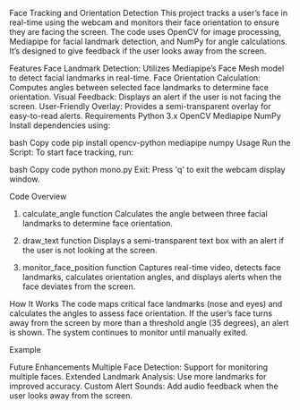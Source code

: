 Face Tracking and Orientation Detection
This project tracks a user’s face in real-time using the webcam and monitors their face orientation to ensure they are facing the screen. The code uses OpenCV for image processing, Mediapipe for facial landmark detection, and NumPy for angle calculations. It’s designed to give feedback if the user looks away from the screen.

Features
Face Landmark Detection: Utilizes Mediapipe’s Face Mesh model to detect facial landmarks in real-time.
Face Orientation Calculation: Computes angles between selected face landmarks to determine face orientation.
Visual Feedback: Displays an alert if the user is not facing the screen.
User-Friendly Overlay: Provides a semi-transparent overlay for easy-to-read alerts.
Requirements
Python 3.x
OpenCV
Mediapipe
NumPy
Install dependencies using:

bash
Copy code
pip install opencv-python mediapipe numpy
Usage
Run the Script: To start face tracking, run:

bash
Copy code
python mono.py
Exit: Press 'q' to exit the webcam display window.

Code Overview
1. calculate_angle function
Calculates the angle between three facial landmarks to determine face orientation.

2. draw_text function
Displays a semi-transparent text box with an alert if the user is not looking at the screen.

3. monitor_face_position function
Captures real-time video, detects face landmarks, calculates orientation angles, and displays alerts when the face deviates from the screen.

How It Works
The code maps critical face landmarks (nose and eyes) and calculates the angles to assess face orientation. If the user’s face turns away from the screen by more than a threshold angle (35 degrees), an alert is shown. The system continues to monitor until manually exited.

Example

Future Enhancements
Multiple Face Detection: Support for monitoring multiple faces.
Extended Landmark Analysis: Use more landmarks for improved accuracy.
Custom Alert Sounds: Add audio feedback when the user looks away from the screen.
